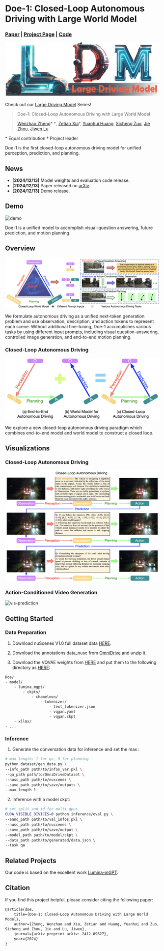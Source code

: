 # Doe-1: Closed-Loop Autonomous Driving with Large World Model
### [Paper](https://arxiv.org/pdf/2412.09627)  | [Project Page](https://wzzheng.net/Doe)  | [Code](https://github.com/wzzheng/Doe) 
![logo](./assets/logo.jpg)

Check out our [Large Driving Model](https://github.com/wzzheng/LDM/) Series! 


> Doe-1: Closed-Loop Autonomous Driving with Large World Model

> [Wenzhao Zheng](https://wzzheng.net/)\* $\dagger$, [Zetian Xia]()\*, [Yuanhui Huang](https://huang-yh.github.io/), [Sicheng Zuo](https://github.com/zuosc19),  [Jie Zhou](https://scholar.google.com/citations?user=6a79aPwAAAAJ&hl=en&authuser=1), [Jiwen Lu](http://ivg.au.tsinghua.edu.cn/Jiwen_Lu/)

\* Equal contribution $\dagger$ Project leader

Doe-1 is the first closed-loop autonomous driving model for unified perception, prediction, and planning.

## News

- **[2024/12/13]** Model weights and evaluation code release.
- **[2024/12/13]** Paper released on [arXiv](https://arxiv.org/abs/2412.09627).
- **[2024/12/13]** Demo release.

## Demo

![demo](./assets/demo.gif)

Doe-1 is a unified model to accomplish visual-question answering, future prediction, and motion planning.

## Overview

![overview](./assets/overview.png)

We formulate autonomous driving as a unified next-token generation problem and use observation, description, and action tokens to represent each scene. Without additional fine-tuning, Doe-1 accomplishes various tasks by using different input prompts, including visual question-answering, controlled image generation, and end-to-end motion planning.

### Closed-Loop Autonomous Driving

![closed-loop](./assets/closed-loop.png)

We explore a new closed-loop autonomous driving paradigm which combines end-to-end model and world model to construct a closed loop.

## Visualizations

### Closed-Loop Autonomous Driving

![vis-closed-loop](./assets/vis-closed-loop.png)

### Action-Conditioned Video Generation

![vis-prediction](./assets/vis-prediction.png)

## Getting Started

### Data Preparation
1. Download nuScenes V1.0 full dataset data [HERE](https://www.nuscenes.org/download).

2. Download the annotations data_nusc from [OmniDrive](https://github.com/NVlabs/OmniDrive/releases/tag/v1.0) and unzip it.

3. Download the VQVAE weights from [HERE](https://github.com/facebookresearch/chameleon) and put them to the following directory as [HERE](https://github.com/Alpha-VLLM/Lumina-mGPT):

```
Doe/
- model/
    - lumina_mgpt/
        - ckpts/
            - chameleon/
                - tokenizer/
                    - text_tokenizer.json
                    - vqgan.yaml
                    - vqgan.ckpt
    - xllmx/
- ...
```

### Inference

<!-- We provide the following checkpoints: -->

1. Generate the conversation data for inference and set the max :
```bash
# max length: 1 for qa, 5 for planning
python dataset/gen_data.py \
--info_path path/to/infos_var.pkl \
--qa_path path/to/OmniDriveDataset \
--nusc_path path/to/nuscenes \
--save_path path/to/save/outputs \
--max_length 1
```

2. Inference with a model ckpt:
```bash
# set split and id for multi gpus
CUDA_VISIBLE_DIVICES=0 python inference/eval.py \
--anno_path path/to/val_infos.pkl \
--nusc_path path/to/nuscenes \
--save_path path/to/save/output \
--model_path path/to/model/ckpt \
--data_path path/to/generated/data.json \
--task qa
```

## Related Projects

Our code is based on the excellent work [Lumina-mGPT](https://github.com/Alpha-VLLM/Lumina-mGPT).

## Citation

If you find this project helpful, please consider citing the following paper:
```
@article{doe,
    title={Doe-1: Closed-Loop Autonomous Driving with Large World Model},
    author={Zheng, Wenzhao and Xia, Zetian and Huang, Yuanhui and Zuo, Sicheng and Zhou, Jie and Lu, Jiwen},
    journal={arXiv preprint arXiv: 2412.09627},
    year={2024}
}
```
